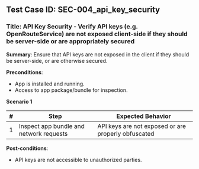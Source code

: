 ## Test Case ID: SEC-004_api_key_security
### Title: API Key Security - Verify API keys (e.g. OpenRouteService) are not exposed client-side if they should be server-side or are appropriately secured

**Summary**: Ensure that API keys are not exposed in the client if they should be server-side, or are otherwise secured.

**Preconditions**: 
- App is installed and running.
- Access to app package/bundle for inspection.

**Scenario 1**

| # | Step                                      | Expected Behavior                                       |
|---|-------------------------------------------|--------------------------------------------------------|
| 1 | Inspect app bundle and network requests   | API keys are not exposed or are properly obfuscated     |

**Post-conditions**:
- API keys are not accessible to unauthorized parties.

